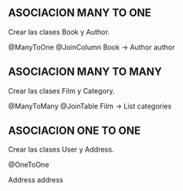 

## ASOCIACION MANY TO ONE

Crear las clases Book y Author.

@ManyToOne
@JoinColumn
Book -> Author author

## ASOCIACION MANY TO MANY

Crear las clases Film y Category.

@ManyToMany
@JoinTable
Film -> List<Category> categories

## ASOCIACION ONE TO ONE

Crear las clases User y Address.

@OneToOne

Address address